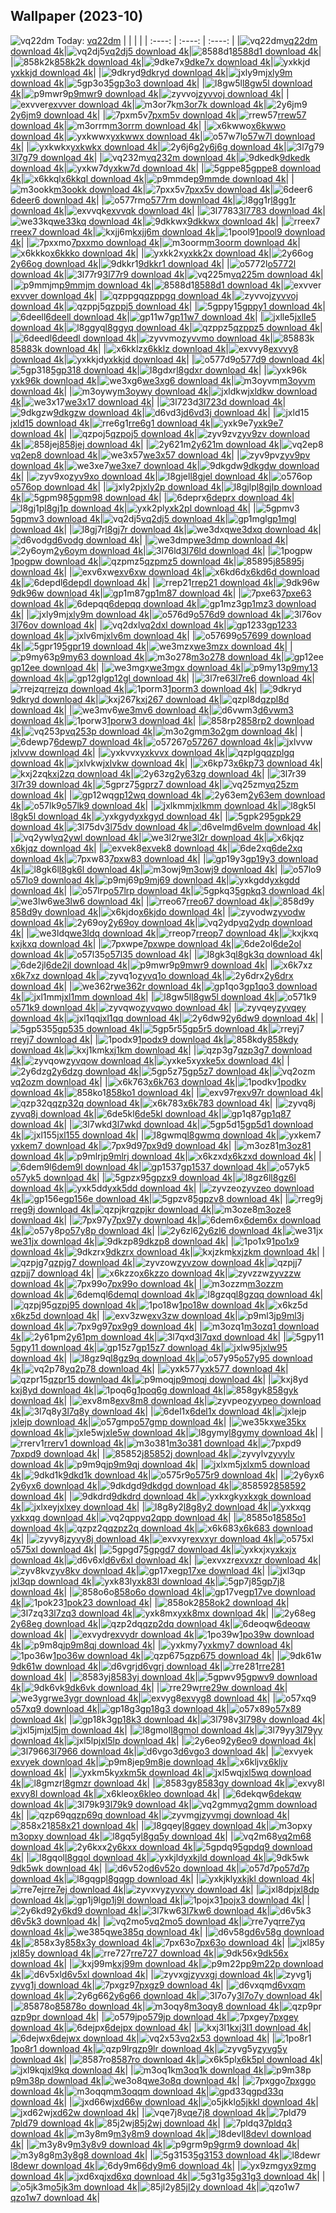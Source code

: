 ## Wallpaper (2023-10)
![vq22dm](https://w.wallhaven.cc/full/vq/wallhaven-vq22dm.png) Today: [vq22dm](https://th.wallhaven.cc/small/vq/vq22dm.jpg)
|      |      |      |
| :----: | :----: | :----: |
|![vq22dm](https://th.wallhaven.cc/small/vq/vq22dm.jpg)[vq22dm download 4k](https://wallhaven.cc/w/vq22dm)|![vq2dj5](https://th.wallhaven.cc/small/vq/vq2dj5.jpg)[vq2dj5 download 4k](https://wallhaven.cc/w/vq2dj5)|![8588d1](https://th.wallhaven.cc/small/85/8588d1.jpg)[8588d1 download 4k](https://wallhaven.cc/w/8588d1)|
|![858k2k](https://th.wallhaven.cc/small/85/858k2k.jpg)[858k2k download 4k](https://wallhaven.cc/w/858k2k)|![9dke7x](https://th.wallhaven.cc/small/9d/9dke7x.jpg)[9dke7x download 4k](https://wallhaven.cc/w/9dke7x)|![yxkkjd](https://th.wallhaven.cc/small/yx/yxkkjd.jpg)[yxkkjd download 4k](https://wallhaven.cc/w/yxkkjd)|
|![9dkryd](https://th.wallhaven.cc/small/9d/9dkryd.jpg)[9dkryd download 4k](https://wallhaven.cc/w/9dkryd)|![jxly9m](https://th.wallhaven.cc/small/jx/jxly9m.jpg)[jxly9m download 4k](https://wallhaven.cc/w/jxly9m)|![5gp3o3](https://th.wallhaven.cc/small/5g/5gp3o3.jpg)[5gp3o3 download 4k](https://wallhaven.cc/w/5gp3o3)|
|![l8gw5l](https://th.wallhaven.cc/small/l8/l8gw5l.jpg)[l8gw5l download 4k](https://wallhaven.cc/w/l8gw5l)|![p9mwr9](https://th.wallhaven.cc/small/p9/p9mwr9.jpg)[p9mwr9 download 4k](https://wallhaven.cc/w/p9mwr9)|![zyvvoj](https://th.wallhaven.cc/small/zy/zyvvoj.jpg)[zyvvoj download 4k](https://wallhaven.cc/w/zyvvoj)|
|![exvver](https://th.wallhaven.cc/small/ex/exvver.jpg)[exvver download 4k](https://wallhaven.cc/w/exvver)|![m3or7k](https://th.wallhaven.cc/small/m3/m3or7k.jpg)[m3or7k download 4k](https://wallhaven.cc/w/m3or7k)|![2y6jm9](https://th.wallhaven.cc/small/2y/2y6jm9.jpg)[2y6jm9 download 4k](https://wallhaven.cc/w/2y6jm9)|
|![7pxm5v](https://th.wallhaven.cc/small/7p/7pxm5v.jpg)[7pxm5v download 4k](https://wallhaven.cc/w/7pxm5v)|![rrew57](https://th.wallhaven.cc/small/rr/rrew57.jpg)[rrew57 download 4k](https://wallhaven.cc/w/rrew57)|![m3orrm](https://th.wallhaven.cc/small/m3/m3orrm.jpg)[m3orrm download 4k](https://wallhaven.cc/w/m3orrm)|
|![x6kwwo](https://th.wallhaven.cc/small/x6/x6kwwo.jpg)[x6kwwo download 4k](https://wallhaven.cc/w/x6kwwo)|![yxkwwx](https://th.wallhaven.cc/small/yx/yxkwwx.jpg)[yxkwwx download 4k](https://wallhaven.cc/w/yxkwwx)|![o57w7l](https://th.wallhaven.cc/small/o5/o57w7l.jpg)[o57w7l download 4k](https://wallhaven.cc/w/o57w7l)|
|![yxkwkx](https://th.wallhaven.cc/small/yx/yxkwkx.jpg)[yxkwkx download 4k](https://wallhaven.cc/w/yxkwkx)|![2y6j6g](https://th.wallhaven.cc/small/2y/2y6j6g.jpg)[2y6j6g download 4k](https://wallhaven.cc/w/2y6j6g)|![3l7g79](https://th.wallhaven.cc/small/3l/3l7g79.jpg)[3l7g79 download 4k](https://wallhaven.cc/w/3l7g79)|
|![vq232m](https://th.wallhaven.cc/small/vq/vq232m.jpg)[vq232m download 4k](https://wallhaven.cc/w/vq232m)|![9dkedk](https://th.wallhaven.cc/small/9d/9dkedk.jpg)[9dkedk download 4k](https://wallhaven.cc/w/9dkedk)|![yxkw7d](https://th.wallhaven.cc/small/yx/yxkw7d.jpg)[yxkw7d download 4k](https://wallhaven.cc/w/yxkw7d)|
|![5gppe8](https://th.wallhaven.cc/small/5g/5gppe8.jpg)[5gppe8 download 4k](https://wallhaven.cc/w/5gppe8)|![x6kkql](https://th.wallhaven.cc/small/x6/x6kkql.jpg)[x6kkql download 4k](https://wallhaven.cc/w/x6kkql)|![p9mmde](https://th.wallhaven.cc/small/p9/p9mmde.jpg)[p9mmde download 4k](https://wallhaven.cc/w/p9mmde)|
|![m3ookk](https://th.wallhaven.cc/small/m3/m3ookk.jpg)[m3ookk download 4k](https://wallhaven.cc/w/m3ookk)|![7pxx5v](https://th.wallhaven.cc/small/7p/7pxx5v.jpg)[7pxx5v download 4k](https://wallhaven.cc/w/7pxx5v)|![6deer6](https://th.wallhaven.cc/small/6d/6deer6.jpg)[6deer6 download 4k](https://wallhaven.cc/w/6deer6)|
|![o577rm](https://th.wallhaven.cc/small/o5/o577rm.jpg)[o577rm download 4k](https://wallhaven.cc/w/o577rm)|![l8gg1r](https://th.wallhaven.cc/small/l8/l8gg1r.jpg)[l8gg1r download 4k](https://wallhaven.cc/w/l8gg1r)|![exvvqk](https://th.wallhaven.cc/small/ex/exvvqk.jpg)[exvvqk download 4k](https://wallhaven.cc/w/exvvqk)|
|![3l7783](https://th.wallhaven.cc/small/3l/3l7783.jpg)[3l7783 download 4k](https://wallhaven.cc/w/3l7783)|![we33kq](https://th.wallhaven.cc/small/we/we33kq.jpg)[we33kq download 4k](https://wallhaven.cc/w/we33kq)|![9dkkwx](https://th.wallhaven.cc/small/9d/9dkkwx.jpg)[9dkkwx download 4k](https://wallhaven.cc/w/9dkkwx)|
|![rreex7](https://th.wallhaven.cc/small/rr/rreex7.jpg)[rreex7 download 4k](https://wallhaven.cc/w/rreex7)|![kxjj6m](https://th.wallhaven.cc/small/kx/kxjj6m.jpg)[kxjj6m download 4k](https://wallhaven.cc/w/kxjj6m)|![1pool9](https://th.wallhaven.cc/small/1p/1pool9.jpg)[1pool9 download 4k](https://wallhaven.cc/w/1pool9)|
|![7pxxmo](https://th.wallhaven.cc/small/7p/7pxxmo.jpg)[7pxxmo download 4k](https://wallhaven.cc/w/7pxxmo)|![m3oorm](https://th.wallhaven.cc/small/m3/m3oorm.jpg)[m3oorm download 4k](https://wallhaven.cc/w/m3oorm)|![x6kkko](https://th.wallhaven.cc/small/x6/x6kkko.jpg)[x6kkko download 4k](https://wallhaven.cc/w/x6kkko)|
|![yxkk2x](https://th.wallhaven.cc/small/yx/yxkk2x.jpg)[yxkk2x download 4k](https://wallhaven.cc/w/yxkk2x)|![2y66og](https://th.wallhaven.cc/small/2y/2y66og.jpg)[2y66og download 4k](https://wallhaven.cc/w/2y66og)|![9dkkr1](https://th.wallhaven.cc/small/9d/9dkkr1.jpg)[9dkkr1 download 4k](https://wallhaven.cc/w/9dkkr1)|
|![o5772l](https://th.wallhaven.cc/small/o5/o5772l.jpg)[o5772l download 4k](https://wallhaven.cc/w/o5772l)|![3l77r9](https://th.wallhaven.cc/small/3l/3l77r9.jpg)[3l77r9 download 4k](https://wallhaven.cc/w/3l77r9)|![vq225m](https://th.wallhaven.cc/small/vq/vq225m.jpg)[vq225m download 4k](https://wallhaven.cc/w/vq225m)|
|![p9mmjm](https://th.wallhaven.cc/small/p9/p9mmjm.jpg)[p9mmjm download 4k](https://wallhaven.cc/w/p9mmjm)|![8588d1](https://th.wallhaven.cc/small/85/8588d1.jpg)[8588d1 download 4k](https://wallhaven.cc/w/8588d1)|![exvver](https://th.wallhaven.cc/small/ex/exvver.jpg)[exvver download 4k](https://wallhaven.cc/w/exvver)|
|![qzppgq](https://th.wallhaven.cc/small/qz/qzppgq.jpg)[qzppgq download 4k](https://wallhaven.cc/w/qzppgq)|![zyvvoj](https://th.wallhaven.cc/small/zy/zyvvoj.jpg)[zyvvoj download 4k](https://wallhaven.cc/w/zyvvoj)|![qzppj5](https://th.wallhaven.cc/small/qz/qzppj5.jpg)[qzppj5 download 4k](https://wallhaven.cc/w/qzppj5)|
|![5gppy1](https://th.wallhaven.cc/small/5g/5gppy1.jpg)[5gppy1 download 4k](https://wallhaven.cc/w/5gppy1)|![6deell](https://th.wallhaven.cc/small/6d/6deell.jpg)[6deell download 4k](https://wallhaven.cc/w/6deell)|![gp11w7](https://th.wallhaven.cc/small/gp/gp11w7.jpg)[gp11w7 download 4k](https://wallhaven.cc/w/gp11w7)|
|![jxlle5](https://th.wallhaven.cc/small/jx/jxlle5.jpg)[jxlle5 download 4k](https://wallhaven.cc/w/jxlle5)|![l8ggyq](https://th.wallhaven.cc/small/l8/l8ggyq.jpg)[l8ggyq download 4k](https://wallhaven.cc/w/l8ggyq)|![qzppz5](https://th.wallhaven.cc/small/qz/qzppz5.jpg)[qzppz5 download 4k](https://wallhaven.cc/w/qzppz5)|
|![6deedl](https://th.wallhaven.cc/small/6d/6deedl.jpg)[6deedl download 4k](https://wallhaven.cc/w/6deedl)|![zyvvmo](https://th.wallhaven.cc/small/zy/zyvvmo.jpg)[zyvvmo download 4k](https://wallhaven.cc/w/zyvvmo)|![85883k](https://th.wallhaven.cc/small/85/85883k.jpg)[85883k download 4k](https://wallhaven.cc/w/85883k)|
|![x6kklz](https://th.wallhaven.cc/small/x6/x6kklz.jpg)[x6kklz download 4k](https://wallhaven.cc/w/x6kklz)|![exvvy8](https://th.wallhaven.cc/small/ex/exvvy8.jpg)[exvvy8 download 4k](https://wallhaven.cc/w/exvvy8)|![yxkkjd](https://th.wallhaven.cc/small/yx/yxkkjd.jpg)[yxkkjd download 4k](https://wallhaven.cc/w/yxkkjd)|
|![o577d9](https://th.wallhaven.cc/small/o5/o577d9.jpg)[o577d9 download 4k](https://wallhaven.cc/w/o577d9)|![5gp318](https://th.wallhaven.cc/small/5g/5gp318.jpg)[5gp318 download 4k](https://wallhaven.cc/w/5gp318)|![l8gdxr](https://th.wallhaven.cc/small/l8/l8gdxr.jpg)[l8gdxr download 4k](https://wallhaven.cc/w/l8gdxr)|
|![yxk96k](https://th.wallhaven.cc/small/yx/yxk96k.jpg)[yxk96k download 4k](https://wallhaven.cc/w/yxk96k)|![we3xg6](https://th.wallhaven.cc/small/we/we3xg6.jpg)[we3xg6 download 4k](https://wallhaven.cc/w/we3xg6)|![m3oyvm](https://th.wallhaven.cc/small/m3/m3oyvm.jpg)[m3oyvm download 4k](https://wallhaven.cc/w/m3oyvm)|
|![m3oywy](https://th.wallhaven.cc/small/m3/m3oywy.jpg)[m3oywy download 4k](https://wallhaven.cc/w/m3oywy)|![jxldkw](https://th.wallhaven.cc/small/jx/jxldkw.jpg)[jxldkw download 4k](https://wallhaven.cc/w/jxldkw)|![we3x17](https://th.wallhaven.cc/small/we/we3x17.jpg)[we3x17 download 4k](https://wallhaven.cc/w/we3x17)|
|![3l723d](https://th.wallhaven.cc/small/3l/3l723d.jpg)[3l723d download 4k](https://wallhaven.cc/w/3l723d)|![9dkgzw](https://th.wallhaven.cc/small/9d/9dkgzw.jpg)[9dkgzw download 4k](https://wallhaven.cc/w/9dkgzw)|![d6vd3j](https://th.wallhaven.cc/small/d6/d6vd3j.jpg)[d6vd3j download 4k](https://wallhaven.cc/w/d6vd3j)|
|![jxld15](https://th.wallhaven.cc/small/jx/jxld15.jpg)[jxld15 download 4k](https://wallhaven.cc/w/jxld15)|![rre6g1](https://th.wallhaven.cc/small/rr/rre6g1.jpg)[rre6g1 download 4k](https://wallhaven.cc/w/rre6g1)|![yxk9e7](https://th.wallhaven.cc/small/yx/yxk9e7.jpg)[yxk9e7 download 4k](https://wallhaven.cc/w/yxk9e7)|
|![qzpoj5](https://th.wallhaven.cc/small/qz/qzpoj5.jpg)[qzpoj5 download 4k](https://wallhaven.cc/w/qzpoj5)|![zyv9zv](https://th.wallhaven.cc/small/zy/zyv9zv.jpg)[zyv9zv download 4k](https://wallhaven.cc/w/zyv9zv)|![858jej](https://th.wallhaven.cc/small/85/858jej.jpg)[858jej download 4k](https://wallhaven.cc/w/858jej)|
|![2y621m](https://th.wallhaven.cc/small/2y/2y621m.jpg)[2y621m download 4k](https://wallhaven.cc/w/2y621m)|![vq2ep8](https://th.wallhaven.cc/small/vq/vq2ep8.jpg)[vq2ep8 download 4k](https://wallhaven.cc/w/vq2ep8)|![we3x57](https://th.wallhaven.cc/small/we/we3x57.jpg)[we3x57 download 4k](https://wallhaven.cc/w/we3x57)|
|![zyv9pv](https://th.wallhaven.cc/small/zy/zyv9pv.jpg)[zyv9pv download 4k](https://wallhaven.cc/w/zyv9pv)|![we3xe7](https://th.wallhaven.cc/small/we/we3xe7.jpg)[we3xe7 download 4k](https://wallhaven.cc/w/we3xe7)|![9dkgdw](https://th.wallhaven.cc/small/9d/9dkgdw.jpg)[9dkgdw download 4k](https://wallhaven.cc/w/9dkgdw)|
|![zyv9xo](https://th.wallhaven.cc/small/zy/zyv9xo.jpg)[zyv9xo download 4k](https://wallhaven.cc/w/zyv9xo)|![l8gjel](https://th.wallhaven.cc/small/l8/l8gjel.jpg)[l8gjel download 4k](https://wallhaven.cc/w/l8gjel)|![o576op](https://th.wallhaven.cc/small/o5/o576op.jpg)[o576op download 4k](https://wallhaven.cc/w/o576op)|
|![jxly2p](https://th.wallhaven.cc/small/jx/jxly2p.jpg)[jxly2p download 4k](https://wallhaven.cc/w/jxly2p)|![l8gjlp](https://th.wallhaven.cc/small/l8/l8gjlp.jpg)[l8gjlp download 4k](https://wallhaven.cc/w/l8gjlp)|![5gpm98](https://th.wallhaven.cc/small/5g/5gpm98.jpg)[5gpm98 download 4k](https://wallhaven.cc/w/5gpm98)|
|![6deprx](https://th.wallhaven.cc/small/6d/6deprx.jpg)[6deprx download 4k](https://wallhaven.cc/w/6deprx)|![l8gj1p](https://th.wallhaven.cc/small/l8/l8gj1p.jpg)[l8gj1p download 4k](https://wallhaven.cc/w/l8gj1p)|![yxk2pl](https://th.wallhaven.cc/small/yx/yxk2pl.jpg)[yxk2pl download 4k](https://wallhaven.cc/w/yxk2pl)|
|![5gpmv3](https://th.wallhaven.cc/small/5g/5gpmv3.jpg)[5gpmv3 download 4k](https://wallhaven.cc/w/5gpmv3)|![vq2dj5](https://th.wallhaven.cc/small/vq/vq2dj5.jpg)[vq2dj5 download 4k](https://wallhaven.cc/w/vq2dj5)|![gp1mgl](https://th.wallhaven.cc/small/gp/gp1mgl.jpg)[gp1mgl download 4k](https://wallhaven.cc/w/gp1mgl)|
|![l8gj7r](https://th.wallhaven.cc/small/l8/l8gj7r.jpg)[l8gj7r download 4k](https://wallhaven.cc/w/l8gj7r)|![we3dxq](https://th.wallhaven.cc/small/we/we3dxq.jpg)[we3dxq download 4k](https://wallhaven.cc/w/we3dxq)|![d6vodg](https://th.wallhaven.cc/small/d6/d6vodg.jpg)[d6vodg download 4k](https://wallhaven.cc/w/d6vodg)|
|![we3dmp](https://th.wallhaven.cc/small/we/we3dmp.jpg)[we3dmp download 4k](https://wallhaven.cc/w/we3dmp)|![2y6oym](https://th.wallhaven.cc/small/2y/2y6oym.jpg)[2y6oym download 4k](https://wallhaven.cc/w/2y6oym)|![3l76ld](https://th.wallhaven.cc/small/3l/3l76ld.jpg)[3l76ld download 4k](https://wallhaven.cc/w/3l76ld)|
|![1pogpw](https://th.wallhaven.cc/small/1p/1pogpw.jpg)[1pogpw download 4k](https://wallhaven.cc/w/1pogpw)|![qzpmz5](https://th.wallhaven.cc/small/qz/qzpmz5.jpg)[qzpmz5 download 4k](https://wallhaven.cc/w/qzpmz5)|![85895j](https://th.wallhaven.cc/small/85/85895j.jpg)[85895j download 4k](https://wallhaven.cc/w/85895j)|
|![exv6xw](https://th.wallhaven.cc/small/ex/exv6xw.jpg)[exv6xw download 4k](https://wallhaven.cc/w/exv6xw)|![x6kd6d](https://th.wallhaven.cc/small/x6/x6kd6d.jpg)[x6kd6d download 4k](https://wallhaven.cc/w/x6kd6d)|![6depdl](https://th.wallhaven.cc/small/6d/6depdl.jpg)[6depdl download 4k](https://wallhaven.cc/w/6depdl)|
|![rrep21](https://th.wallhaven.cc/small/rr/rrep21.jpg)[rrep21 download 4k](https://wallhaven.cc/w/rrep21)|![9dk96w](https://th.wallhaven.cc/small/9d/9dk96w.jpg)[9dk96w download 4k](https://wallhaven.cc/w/9dk96w)|![gp1m87](https://th.wallhaven.cc/small/gp/gp1m87.jpg)[gp1m87 download 4k](https://wallhaven.cc/w/gp1m87)|
|![7pxe63](https://th.wallhaven.cc/small/7p/7pxe63.jpg)[7pxe63 download 4k](https://wallhaven.cc/w/7pxe63)|![6depqq](https://th.wallhaven.cc/small/6d/6depqq.jpg)[6depqq download 4k](https://wallhaven.cc/w/6depqq)|![gp1mz3](https://th.wallhaven.cc/small/gp/gp1mz3.jpg)[gp1mz3 download 4k](https://wallhaven.cc/w/gp1mz3)|
|![jxly9m](https://th.wallhaven.cc/small/jx/jxly9m.jpg)[jxly9m download 4k](https://wallhaven.cc/w/jxly9m)|![o576d9](https://th.wallhaven.cc/small/o5/o576d9.jpg)[o576d9 download 4k](https://wallhaven.cc/w/o576d9)|![3l76ov](https://th.wallhaven.cc/small/3l/3l76ov.jpg)[3l76ov download 4k](https://wallhaven.cc/w/3l76ov)|
|![vq2dxl](https://th.wallhaven.cc/small/vq/vq2dxl.jpg)[vq2dxl download 4k](https://wallhaven.cc/w/vq2dxl)|![gp1233](https://th.wallhaven.cc/small/gp/gp1233.jpg)[gp1233 download 4k](https://wallhaven.cc/w/gp1233)|![jxlv6m](https://th.wallhaven.cc/small/jx/jxlv6m.jpg)[jxlv6m download 4k](https://wallhaven.cc/w/jxlv6m)|
|![o57699](https://th.wallhaven.cc/small/o5/o57699.jpg)[o57699 download 4k](https://wallhaven.cc/w/o57699)|![5gpr19](https://th.wallhaven.cc/small/5g/5gpr19.jpg)[5gpr19 download 4k](https://wallhaven.cc/w/5gpr19)|![we3mzx](https://th.wallhaven.cc/small/we/we3mzx.jpg)[we3mzx download 4k](https://wallhaven.cc/w/we3mzx)|
|![p9my63](https://th.wallhaven.cc/small/p9/p9my63.jpg)[p9my63 download 4k](https://wallhaven.cc/w/p9my63)|![m3o278](https://th.wallhaven.cc/small/m3/m3o278.jpg)[m3o278 download 4k](https://wallhaven.cc/w/m3o278)|![gp12ee](https://th.wallhaven.cc/small/gp/gp12ee.jpg)[gp12ee download 4k](https://wallhaven.cc/w/gp12ee)|
|![we3mgx](https://th.wallhaven.cc/small/we/we3mgx.jpg)[we3mgx download 4k](https://wallhaven.cc/w/we3mgx)|![p9my13](https://th.wallhaven.cc/small/p9/p9my13.jpg)[p9my13 download 4k](https://wallhaven.cc/w/p9my13)|![gp12gl](https://th.wallhaven.cc/small/gp/gp12gl.jpg)[gp12gl download 4k](https://wallhaven.cc/w/gp12gl)|
|![3l7re6](https://th.wallhaven.cc/small/3l/3l7re6.jpg)[3l7re6 download 4k](https://wallhaven.cc/w/3l7re6)|![rrejzq](https://th.wallhaven.cc/small/rr/rrejzq.jpg)[rrejzq download 4k](https://wallhaven.cc/w/rrejzq)|![1porm3](https://th.wallhaven.cc/small/1p/1porm3.jpg)[1porm3 download 4k](https://wallhaven.cc/w/1porm3)|
|![9dkryd](https://th.wallhaven.cc/small/9d/9dkryd.jpg)[9dkryd download 4k](https://wallhaven.cc/w/9dkryd)|![kxj267](https://th.wallhaven.cc/small/kx/kxj267.jpg)[kxj267 download 4k](https://wallhaven.cc/w/kxj267)|![qzpl8d](https://th.wallhaven.cc/small/qz/qzpl8d.jpg)[qzpl8d download 4k](https://wallhaven.cc/w/qzpl8d)|
|![we3mv6](https://th.wallhaven.cc/small/we/we3mv6.jpg)[we3mv6 download 4k](https://wallhaven.cc/w/we3mv6)|![d6vwm3](https://th.wallhaven.cc/small/d6/d6vwm3.jpg)[d6vwm3 download 4k](https://wallhaven.cc/w/d6vwm3)|![1porw3](https://th.wallhaven.cc/small/1p/1porw3.jpg)[1porw3 download 4k](https://wallhaven.cc/w/1porw3)|
|![858rp2](https://th.wallhaven.cc/small/85/858rp2.jpg)[858rp2 download 4k](https://wallhaven.cc/w/858rp2)|![vq253p](https://th.wallhaven.cc/small/vq/vq253p.jpg)[vq253p download 4k](https://wallhaven.cc/w/vq253p)|![m3o2gm](https://th.wallhaven.cc/small/m3/m3o2gm.jpg)[m3o2gm download 4k](https://wallhaven.cc/w/m3o2gm)|
|![6dewp7](https://th.wallhaven.cc/small/6d/6dewp7.jpg)[6dewp7 download 4k](https://wallhaven.cc/w/6dewp7)|![o57267](https://th.wallhaven.cc/small/o5/o57267.jpg)[o57267 download 4k](https://wallhaven.cc/w/o57267)|![jxlvvw](https://th.wallhaven.cc/small/jx/jxlvvw.jpg)[jxlvvw download 4k](https://wallhaven.cc/w/jxlvvw)|
|![yxkvvx](https://th.wallhaven.cc/small/yx/yxkvvx.jpg)[yxkvvx download 4k](https://wallhaven.cc/w/yxkvvx)|![qzplgq](https://th.wallhaven.cc/small/qz/qzplgq.jpg)[qzplgq download 4k](https://wallhaven.cc/w/qzplgq)|![jxlvkw](https://th.wallhaven.cc/small/jx/jxlvkw.jpg)[jxlvkw download 4k](https://wallhaven.cc/w/jxlvkw)|
|![x6kp73](https://th.wallhaven.cc/small/x6/x6kp73.jpg)[x6kp73 download 4k](https://wallhaven.cc/w/x6kp73)|![kxj2zq](https://th.wallhaven.cc/small/kx/kxj2zq.jpg)[kxj2zq download 4k](https://wallhaven.cc/w/kxj2zq)|![2y63zg](https://th.wallhaven.cc/small/2y/2y63zg.jpg)[2y63zg download 4k](https://wallhaven.cc/w/2y63zg)|
|![3l7r39](https://th.wallhaven.cc/small/3l/3l7r39.jpg)[3l7r39 download 4k](https://wallhaven.cc/w/3l7r39)|![5gprz7](https://th.wallhaven.cc/small/5g/5gprz7.jpg)[5gprz7 download 4k](https://wallhaven.cc/w/5gprz7)|![vq25zm](https://th.wallhaven.cc/small/vq/vq25zm.jpg)[vq25zm download 4k](https://wallhaven.cc/w/vq25zm)|
|![gp12wq](https://th.wallhaven.cc/small/gp/gp12wq.jpg)[gp12wq download 4k](https://wallhaven.cc/w/gp12wq)|![2y63em](https://th.wallhaven.cc/small/2y/2y63em.jpg)[2y63em download 4k](https://wallhaven.cc/w/2y63em)|![o57lk9](https://th.wallhaven.cc/small/o5/o57lk9.jpg)[o57lk9 download 4k](https://wallhaven.cc/w/o57lk9)|
|![jxlkmm](https://th.wallhaven.cc/small/jx/jxlkmm.jpg)[jxlkmm download 4k](https://wallhaven.cc/w/jxlkmm)|![l8gk5l](https://th.wallhaven.cc/small/l8/l8gk5l.jpg)[l8gk5l download 4k](https://wallhaven.cc/w/l8gk5l)|![yxkgyd](https://th.wallhaven.cc/small/yx/yxkgyd.jpg)[yxkgyd download 4k](https://wallhaven.cc/w/yxkgyd)|
|![5gpk29](https://th.wallhaven.cc/small/5g/5gpk29.jpg)[5gpk29 download 4k](https://wallhaven.cc/w/5gpk29)|![3l75dv](https://th.wallhaven.cc/small/3l/3l75dv.jpg)[3l75dv download 4k](https://wallhaven.cc/w/3l75dv)|![d6velm](https://th.wallhaven.cc/small/d6/d6velm.jpg)[d6velm download 4k](https://wallhaven.cc/w/d6velm)|
|![vq2ywl](https://th.wallhaven.cc/small/vq/vq2ywl.jpg)[vq2ywl download 4k](https://wallhaven.cc/w/vq2ywl)|![we3l2r](https://th.wallhaven.cc/small/we/we3l2r.jpg)[we3l2r download 4k](https://wallhaven.cc/w/we3l2r)|![x6kjqz](https://th.wallhaven.cc/small/x6/x6kjqz.jpg)[x6kjqz download 4k](https://wallhaven.cc/w/x6kjqz)|
|![exvek8](https://th.wallhaven.cc/small/ex/exvek8.jpg)[exvek8 download 4k](https://wallhaven.cc/w/exvek8)|![6de2xq](https://th.wallhaven.cc/small/6d/6de2xq.jpg)[6de2xq download 4k](https://wallhaven.cc/w/6de2xq)|![7pxw83](https://th.wallhaven.cc/small/7p/7pxw83.jpg)[7pxw83 download 4k](https://wallhaven.cc/w/7pxw83)|
|![gp19y3](https://th.wallhaven.cc/small/gp/gp19y3.jpg)[gp19y3 download 4k](https://wallhaven.cc/w/gp19y3)|![l8gk6l](https://th.wallhaven.cc/small/l8/l8gk6l.jpg)[l8gk6l download 4k](https://wallhaven.cc/w/l8gk6l)|![m3owj9](https://th.wallhaven.cc/small/m3/m3owj9.jpg)[m3owj9 download 4k](https://wallhaven.cc/w/m3owj9)|
|![o57lo9](https://th.wallhaven.cc/small/o5/o57lo9.jpg)[o57lo9 download 4k](https://wallhaven.cc/w/o57lo9)|![p9mj69](https://th.wallhaven.cc/small/p9/p9mj69.jpg)[p9mj69 download 4k](https://wallhaven.cc/w/p9mj69)|![yxkgdd](https://th.wallhaven.cc/small/yx/yxkgdd.jpg)[yxkgdd download 4k](https://wallhaven.cc/w/yxkgdd)|
|![o57lrp](https://th.wallhaven.cc/small/o5/o57lrp.jpg)[o57lrp download 4k](https://wallhaven.cc/w/o57lrp)|![5gpkq3](https://th.wallhaven.cc/small/5g/5gpkq3.jpg)[5gpkq3 download 4k](https://wallhaven.cc/w/5gpkq3)|![we3lw6](https://th.wallhaven.cc/small/we/we3lw6.jpg)[we3lw6 download 4k](https://wallhaven.cc/w/we3lw6)|
|![rreo67](https://th.wallhaven.cc/small/rr/rreo67.jpg)[rreo67 download 4k](https://wallhaven.cc/w/rreo67)|![858d9y](https://th.wallhaven.cc/small/85/858d9y.jpg)[858d9y download 4k](https://wallhaven.cc/w/858d9y)|![x6kjdo](https://th.wallhaven.cc/small/x6/x6kjdo.jpg)[x6kjdo download 4k](https://wallhaven.cc/w/x6kjdo)|
|![zyvodw](https://th.wallhaven.cc/small/zy/zyvodw.jpg)[zyvodw download 4k](https://wallhaven.cc/w/zyvodw)|![2y69oy](https://th.wallhaven.cc/small/2y/2y69oy.jpg)[2y69oy download 4k](https://wallhaven.cc/w/2y69oy)|![vq2ydp](https://th.wallhaven.cc/small/vq/vq2ydp.jpg)[vq2ydp download 4k](https://wallhaven.cc/w/vq2ydp)|
|![we3ldq](https://th.wallhaven.cc/small/we/we3ldq.jpg)[we3ldq download 4k](https://wallhaven.cc/w/we3ldq)|![rreop7](https://th.wallhaven.cc/small/rr/rreop7.jpg)[rreop7 download 4k](https://wallhaven.cc/w/rreop7)|![kxjkxq](https://th.wallhaven.cc/small/kx/kxjkxq.jpg)[kxjkxq download 4k](https://wallhaven.cc/w/kxjkxq)|
|![7pxwpe](https://th.wallhaven.cc/small/7p/7pxwpe.jpg)[7pxwpe download 4k](https://wallhaven.cc/w/7pxwpe)|![6de2ol](https://th.wallhaven.cc/small/6d/6de2ol.jpg)[6de2ol download 4k](https://wallhaven.cc/w/6de2ol)|![o57l35](https://th.wallhaven.cc/small/o5/o57l35.jpg)[o57l35 download 4k](https://wallhaven.cc/w/o57l35)|
|![l8gk3q](https://th.wallhaven.cc/small/l8/l8gk3q.jpg)[l8gk3q download 4k](https://wallhaven.cc/w/l8gk3q)|![6de2jl](https://th.wallhaven.cc/small/6d/6de2jl.jpg)[6de2jl download 4k](https://wallhaven.cc/w/6de2jl)|![p9mwr9](https://th.wallhaven.cc/small/p9/p9mwr9.jpg)[p9mwr9 download 4k](https://wallhaven.cc/w/p9mwr9)|
|![x6k7xz](https://th.wallhaven.cc/small/x6/x6k7xz.jpg)[x6k7xz download 4k](https://wallhaven.cc/w/x6k7xz)|![zyvq1o](https://th.wallhaven.cc/small/zy/zyvq1o.jpg)[zyvq1o download 4k](https://wallhaven.cc/w/zyvq1o)|![2y6drx](https://th.wallhaven.cc/small/2y/2y6drx.jpg)[2y6drx download 4k](https://wallhaven.cc/w/2y6drx)|
|![we362r](https://th.wallhaven.cc/small/we/we362r.jpg)[we362r download 4k](https://wallhaven.cc/w/we362r)|![gp1qo3](https://th.wallhaven.cc/small/gp/gp1qo3.jpg)[gp1qo3 download 4k](https://wallhaven.cc/w/gp1qo3)|![jxl1mm](https://th.wallhaven.cc/small/jx/jxl1mm.jpg)[jxl1mm download 4k](https://wallhaven.cc/w/jxl1mm)|
|![l8gw5l](https://th.wallhaven.cc/small/l8/l8gw5l.jpg)[l8gw5l download 4k](https://wallhaven.cc/w/l8gw5l)|![o571k9](https://th.wallhaven.cc/small/o5/o571k9.jpg)[o571k9 download 4k](https://wallhaven.cc/w/o571k9)|![zyvqwo](https://th.wallhaven.cc/small/zy/zyvqwo.jpg)[zyvqwo download 4k](https://wallhaven.cc/w/zyvqwo)|
|![zyvqey](https://th.wallhaven.cc/small/zy/zyvqey.jpg)[zyvqey download 4k](https://wallhaven.cc/w/zyvqey)|![jxl1qq](https://th.wallhaven.cc/small/jx/jxl1qq.jpg)[jxl1qq download 4k](https://wallhaven.cc/w/jxl1qq)|![2y6dw9](https://th.wallhaven.cc/small/2y/2y6dw9.jpg)[2y6dw9 download 4k](https://wallhaven.cc/w/2y6dw9)|
|![5gp535](https://th.wallhaven.cc/small/5g/5gp535.jpg)[5gp535 download 4k](https://wallhaven.cc/w/5gp535)|![5gp5r5](https://th.wallhaven.cc/small/5g/5gp5r5.jpg)[5gp5r5 download 4k](https://wallhaven.cc/w/5gp5r5)|![rreyj7](https://th.wallhaven.cc/small/rr/rreyj7.jpg)[rreyj7 download 4k](https://wallhaven.cc/w/rreyj7)|
|![1podx9](https://th.wallhaven.cc/small/1p/1podx9.jpg)[1podx9 download 4k](https://wallhaven.cc/w/1podx9)|![858kdy](https://th.wallhaven.cc/small/85/858kdy.jpg)[858kdy download 4k](https://wallhaven.cc/w/858kdy)|![kxj1km](https://th.wallhaven.cc/small/kx/kxj1km.jpg)[kxj1km download 4k](https://wallhaven.cc/w/kxj1km)|
|![qzp3g7](https://th.wallhaven.cc/small/qz/qzp3g7.jpg)[qzp3g7 download 4k](https://wallhaven.cc/w/qzp3g7)|![zyvqow](https://th.wallhaven.cc/small/zy/zyvqow.jpg)[zyvqow download 4k](https://wallhaven.cc/w/zyvqow)|![yxke5x](https://th.wallhaven.cc/small/yx/yxke5x.jpg)[yxke5x download 4k](https://wallhaven.cc/w/yxke5x)|
|![2y6dzg](https://th.wallhaven.cc/small/2y/2y6dzg.jpg)[2y6dzg download 4k](https://wallhaven.cc/w/2y6dzg)|![5gp5z7](https://th.wallhaven.cc/small/5g/5gp5z7.jpg)[5gp5z7 download 4k](https://wallhaven.cc/w/5gp5z7)|![vq2ozm](https://th.wallhaven.cc/small/vq/vq2ozm.jpg)[vq2ozm download 4k](https://wallhaven.cc/w/vq2ozm)|
|![x6k763](https://th.wallhaven.cc/small/x6/x6k763.jpg)[x6k763 download 4k](https://wallhaven.cc/w/x6k763)|![1podkv](https://th.wallhaven.cc/small/1p/1podkv.jpg)[1podkv download 4k](https://wallhaven.cc/w/1podkv)|![858ko1](https://th.wallhaven.cc/small/85/858ko1.jpg)[858ko1 download 4k](https://wallhaven.cc/w/858ko1)|
|![exv97r](https://th.wallhaven.cc/small/ex/exv97r.jpg)[exv97r download 4k](https://wallhaven.cc/w/exv97r)|![qzp32q](https://th.wallhaven.cc/small/qz/qzp32q.jpg)[qzp32q download 4k](https://wallhaven.cc/w/qzp32q)|![x6k783](https://th.wallhaven.cc/small/x6/x6k783.jpg)[x6k783 download 4k](https://wallhaven.cc/w/x6k783)|
|![zyvq8j](https://th.wallhaven.cc/small/zy/zyvq8j.jpg)[zyvq8j download 4k](https://wallhaven.cc/w/zyvq8j)|![6de5kl](https://th.wallhaven.cc/small/6d/6de5kl.jpg)[6de5kl download 4k](https://wallhaven.cc/w/6de5kl)|![gp1q87](https://th.wallhaven.cc/small/gp/gp1q87.jpg)[gp1q87 download 4k](https://wallhaven.cc/w/gp1q87)|
|![3l7wkd](https://th.wallhaven.cc/small/3l/3l7wkd.jpg)[3l7wkd download 4k](https://wallhaven.cc/w/3l7wkd)|![5gp5d1](https://th.wallhaven.cc/small/5g/5gp5d1.jpg)[5gp5d1 download 4k](https://wallhaven.cc/w/5gp5d1)|![jxl155](https://th.wallhaven.cc/small/jx/jxl155.jpg)[jxl155 download 4k](https://wallhaven.cc/w/jxl155)|
|![l8gwmq](https://th.wallhaven.cc/small/l8/l8gwmq.jpg)[l8gwmq download 4k](https://wallhaven.cc/w/l8gwmq)|![yxkem7](https://th.wallhaven.cc/small/yx/yxkem7.jpg)[yxkem7 download 4k](https://wallhaven.cc/w/yxkem7)|![7px9d9](https://th.wallhaven.cc/small/7p/7px9d9.jpg)[7px9d9 download 4k](https://wallhaven.cc/w/7px9d9)|
|![m3oz81](https://th.wallhaven.cc/small/m3/m3oz81.jpg)[m3oz81 download 4k](https://wallhaven.cc/w/m3oz81)|![p9mlrj](https://th.wallhaven.cc/small/p9/p9mlrj.jpg)[p9mlrj download 4k](https://wallhaven.cc/w/p9mlrj)|![x6kzxd](https://th.wallhaven.cc/small/x6/x6kzxd.jpg)[x6kzxd download 4k](https://wallhaven.cc/w/x6kzxd)|
|![6dem9l](https://th.wallhaven.cc/small/6d/6dem9l.jpg)[6dem9l download 4k](https://wallhaven.cc/w/6dem9l)|![gp1537](https://th.wallhaven.cc/small/gp/gp1537.jpg)[gp1537 download 4k](https://wallhaven.cc/w/gp1537)|![o57yk5](https://th.wallhaven.cc/small/o5/o57yk5.jpg)[o57yk5 download 4k](https://wallhaven.cc/w/o57yk5)|
|![5gpzx9](https://th.wallhaven.cc/small/5g/5gpzx9.jpg)[5gpzx9 download 4k](https://wallhaven.cc/w/5gpzx9)|![l8gz6l](https://th.wallhaven.cc/small/l8/l8gz6l.jpg)[l8gz6l download 4k](https://wallhaven.cc/w/l8gz6l)|![yxk5dd](https://th.wallhaven.cc/small/yx/yxk5dd.jpg)[yxk5dd download 4k](https://wallhaven.cc/w/yxk5dd)|
|![zyvzeo](https://th.wallhaven.cc/small/zy/zyvzeo.jpg)[zyvzeo download 4k](https://wallhaven.cc/w/zyvzeo)|![gp156e](https://th.wallhaven.cc/small/gp/gp156e.jpg)[gp156e download 4k](https://wallhaven.cc/w/gp156e)|![5gpzv8](https://th.wallhaven.cc/small/5g/5gpzv8.jpg)[5gpzv8 download 4k](https://wallhaven.cc/w/5gpzv8)|
|![rreg9j](https://th.wallhaven.cc/small/rr/rreg9j.jpg)[rreg9j download 4k](https://wallhaven.cc/w/rreg9j)|![qzpjkr](https://th.wallhaven.cc/small/qz/qzpjkr.jpg)[qzpjkr download 4k](https://wallhaven.cc/w/qzpjkr)|![m3oze8](https://th.wallhaven.cc/small/m3/m3oze8.jpg)[m3oze8 download 4k](https://wallhaven.cc/w/m3oze8)|
|![7px97y](https://th.wallhaven.cc/small/7p/7px97y.jpg)[7px97y download 4k](https://wallhaven.cc/w/7px97y)|![6dem6x](https://th.wallhaven.cc/small/6d/6dem6x.jpg)[6dem6x download 4k](https://wallhaven.cc/w/6dem6x)|![o57y8p](https://th.wallhaven.cc/small/o5/o57y8p.jpg)[o57y8p download 4k](https://wallhaven.cc/w/o57y8p)|
|![2y6zl6](https://th.wallhaven.cc/small/2y/2y6zl6.jpg)[2y6zl6 download 4k](https://wallhaven.cc/w/2y6zl6)|![we31jx](https://th.wallhaven.cc/small/we/we31jx.jpg)[we31jx download 4k](https://wallhaven.cc/w/we31jx)|![9dkzp8](https://th.wallhaven.cc/small/9d/9dkzp8.jpg)[9dkzp8 download 4k](https://wallhaven.cc/w/9dkzp8)|
|![1po1x9](https://th.wallhaven.cc/small/1p/1po1x9.jpg)[1po1x9 download 4k](https://wallhaven.cc/w/1po1x9)|![9dkzrx](https://th.wallhaven.cc/small/9d/9dkzrx.jpg)[9dkzrx download 4k](https://wallhaven.cc/w/9dkzrx)|![kxjzkm](https://th.wallhaven.cc/small/kx/kxjzkm.jpg)[kxjzkm download 4k](https://wallhaven.cc/w/kxjzkm)|
|![qzpjg7](https://th.wallhaven.cc/small/qz/qzpjg7.jpg)[qzpjg7 download 4k](https://wallhaven.cc/w/qzpjg7)|![zyvzow](https://th.wallhaven.cc/small/zy/zyvzow.jpg)[zyvzow download 4k](https://wallhaven.cc/w/zyvzow)|![qzpjj7](https://th.wallhaven.cc/small/qz/qzpjj7.jpg)[qzpjj7 download 4k](https://wallhaven.cc/w/qzpjj7)|
|![x6kzzo](https://th.wallhaven.cc/small/x6/x6kzzo.jpg)[x6kzzo download 4k](https://wallhaven.cc/w/x6kzzo)|![zyvzzw](https://th.wallhaven.cc/small/zy/zyvzzw.jpg)[zyvzzw download 4k](https://wallhaven.cc/w/zyvzzw)|![7px99o](https://th.wallhaven.cc/small/7p/7px99o.jpg)[7px99o download 4k](https://wallhaven.cc/w/7px99o)|
|![m3ozzm](https://th.wallhaven.cc/small/m3/m3ozzm.jpg)[m3ozzm download 4k](https://wallhaven.cc/w/m3ozzm)|![6demql](https://th.wallhaven.cc/small/6d/6demql.jpg)[6demql download 4k](https://wallhaven.cc/w/6demql)|![l8gzqq](https://th.wallhaven.cc/small/l8/l8gzqq.jpg)[l8gzqq download 4k](https://wallhaven.cc/w/l8gzqq)|
|![qzpj95](https://th.wallhaven.cc/small/qz/qzpj95.jpg)[qzpj95 download 4k](https://wallhaven.cc/w/qzpj95)|![1po18w](https://th.wallhaven.cc/small/1p/1po18w.jpg)[1po18w download 4k](https://wallhaven.cc/w/1po18w)|![x6kz5d](https://th.wallhaven.cc/small/x6/x6kz5d.jpg)[x6kz5d download 4k](https://wallhaven.cc/w/x6kz5d)|
|![exv3zw](https://th.wallhaven.cc/small/ex/exv3zw.jpg)[exv3zw download 4k](https://wallhaven.cc/w/exv3zw)|![p9ml3j](https://th.wallhaven.cc/small/p9/p9ml3j.jpg)[p9ml3j download 4k](https://wallhaven.cc/w/p9ml3j)|![7px9g9](https://th.wallhaven.cc/small/7p/7px9g9.jpg)[7px9g9 download 4k](https://wallhaven.cc/w/7px9g9)|
|![m3ozq1](https://th.wallhaven.cc/small/m3/m3ozq1.jpg)[m3ozq1 download 4k](https://wallhaven.cc/w/m3ozq1)|![2y61pm](https://th.wallhaven.cc/small/2y/2y61pm.jpg)[2y61pm download 4k](https://wallhaven.cc/w/2y61pm)|![3l7qxd](https://th.wallhaven.cc/small/3l/3l7qxd.jpg)[3l7qxd download 4k](https://wallhaven.cc/w/3l7qxd)|
|![5gpy11](https://th.wallhaven.cc/small/5g/5gpy11.jpg)[5gpy11 download 4k](https://wallhaven.cc/w/5gpy11)|![gp15z7](https://th.wallhaven.cc/small/gp/gp15z7.jpg)[gp15z7 download 4k](https://wallhaven.cc/w/gp15z7)|![jxlw95](https://th.wallhaven.cc/small/jx/jxlw95.jpg)[jxlw95 download 4k](https://wallhaven.cc/w/jxlw95)|
|![l8gz9q](https://th.wallhaven.cc/small/l8/l8gz9q.jpg)[l8gz9q download 4k](https://wallhaven.cc/w/l8gz9q)|![o57y95](https://th.wallhaven.cc/small/o5/o57y95.jpg)[o57y95 download 4k](https://wallhaven.cc/w/o57y95)|![vq2p78](https://th.wallhaven.cc/small/vq/vq2p78.jpg)[vq2p78 download 4k](https://wallhaven.cc/w/vq2p78)|
|![yxk577](https://th.wallhaven.cc/small/yx/yxk577.jpg)[yxk577 download 4k](https://wallhaven.cc/w/yxk577)|![qzpr15](https://th.wallhaven.cc/small/qz/qzpr15.jpg)[qzpr15 download 4k](https://wallhaven.cc/w/qzpr15)|![p9moqj](https://th.wallhaven.cc/small/p9/p9moqj.jpg)[p9moqj download 4k](https://wallhaven.cc/w/p9moqj)|
|![kxj8yd](https://th.wallhaven.cc/small/kx/kxj8yd.jpg)[kxj8yd download 4k](https://wallhaven.cc/w/kxj8yd)|![1poq6g](https://th.wallhaven.cc/small/1p/1poq6g.jpg)[1poq6g download 4k](https://wallhaven.cc/w/1poq6g)|![858gyk](https://th.wallhaven.cc/small/85/858gyk.jpg)[858gyk download 4k](https://wallhaven.cc/w/858gyk)|
|![exv8m8](https://th.wallhaven.cc/small/ex/exv8m8.jpg)[exv8m8 download 4k](https://wallhaven.cc/w/exv8m8)|![zyvpeo](https://th.wallhaven.cc/small/zy/zyvpeo.jpg)[zyvpeo download 4k](https://wallhaven.cc/w/zyvpeo)|![3l7q8y](https://th.wallhaven.cc/small/3l/3l7q8y.jpg)[3l7q8y download 4k](https://wallhaven.cc/w/3l7q8y)|
|![6del1x](https://th.wallhaven.cc/small/6d/6del1x.jpg)[6del1x download 4k](https://wallhaven.cc/w/6del1x)|![jxlejp](https://th.wallhaven.cc/small/jx/jxlejp.jpg)[jxlejp download 4k](https://wallhaven.cc/w/jxlejp)|![o57gmp](https://th.wallhaven.cc/small/o5/o57gmp.jpg)[o57gmp download 4k](https://wallhaven.cc/w/o57gmp)|
|![we35kx](https://th.wallhaven.cc/small/we/we35kx.jpg)[we35kx download 4k](https://wallhaven.cc/w/we35kx)|![jxle5w](https://th.wallhaven.cc/small/jx/jxle5w.jpg)[jxle5w download 4k](https://wallhaven.cc/w/jxle5w)|![l8gymy](https://th.wallhaven.cc/small/l8/l8gymy.jpg)[l8gymy download 4k](https://wallhaven.cc/w/l8gymy)|
|![rrerv1](https://th.wallhaven.cc/small/rr/rrerv1.jpg)[rrerv1 download 4k](https://wallhaven.cc/w/rrerv1)|![m3o381](https://th.wallhaven.cc/small/m3/m3o381.jpg)[m3o381 download 4k](https://wallhaven.cc/w/m3o381)|![7pxpd9](https://th.wallhaven.cc/small/7p/7pxpd9.jpg)[7pxpd9 download 4k](https://wallhaven.cc/w/7pxpd9)|
|![85852j](https://th.wallhaven.cc/small/85/85852j.jpg)[85852j download 4k](https://wallhaven.cc/w/85852j)|![zyvylv](https://th.wallhaven.cc/small/zy/zyvylv.jpg)[zyvylv download 4k](https://wallhaven.cc/w/zyvylv)|![p9m9qj](https://th.wallhaven.cc/small/p9/p9m9qj.jpg)[p9m9qj download 4k](https://wallhaven.cc/w/p9m9qj)|
|![jxlxm5](https://th.wallhaven.cc/small/jx/jxlxm5.jpg)[jxlxm5 download 4k](https://wallhaven.cc/w/jxlxm5)|![9dkd1k](https://th.wallhaven.cc/small/9d/9dkd1k.jpg)[9dkd1k download 4k](https://wallhaven.cc/w/9dkd1k)|![o575r9](https://th.wallhaven.cc/small/o5/o575r9.jpg)[o575r9 download 4k](https://wallhaven.cc/w/o575r9)|
|![2y6yx6](https://th.wallhaven.cc/small/2y/2y6yx6.jpg)[2y6yx6 download 4k](https://wallhaven.cc/w/2y6yx6)|![9dkdgd](https://th.wallhaven.cc/small/9d/9dkdgd.jpg)[9dkdgd download 4k](https://wallhaven.cc/w/9dkdgd)|![858592](https://th.wallhaven.cc/small/85/858592.jpg)[858592 download 4k](https://wallhaven.cc/w/858592)|
|![9dkdrd](https://th.wallhaven.cc/small/9d/9dkdrd.jpg)[9dkdrd download 4k](https://wallhaven.cc/w/9dkdrd)|![yxkxgk](https://th.wallhaven.cc/small/yx/yxkxgk.jpg)[yxkxgk download 4k](https://wallhaven.cc/w/yxkxgk)|![jxlxey](https://th.wallhaven.cc/small/jx/jxlxey.jpg)[jxlxey download 4k](https://wallhaven.cc/w/jxlxey)|
|![l8g8y2](https://th.wallhaven.cc/small/l8/l8g8y2.jpg)[l8g8y2 download 4k](https://wallhaven.cc/w/l8g8y2)|![yxkxqg](https://th.wallhaven.cc/small/yx/yxkxqg.jpg)[yxkxqg download 4k](https://wallhaven.cc/w/yxkxqg)|![vq2qpp](https://th.wallhaven.cc/small/vq/vq2qpp.jpg)[vq2qpp download 4k](https://wallhaven.cc/w/vq2qpp)|
|![8585o1](https://th.wallhaven.cc/small/85/8585o1.jpg)[8585o1 download 4k](https://wallhaven.cc/w/8585o1)|![qzpz2q](https://th.wallhaven.cc/small/qz/qzpz2q.jpg)[qzpz2q download 4k](https://wallhaven.cc/w/qzpz2q)|![x6k683](https://th.wallhaven.cc/small/x6/x6k683.jpg)[x6k683 download 4k](https://wallhaven.cc/w/x6k683)|
|![zyvy8j](https://th.wallhaven.cc/small/zy/zyvy8j.jpg)[zyvy8j download 4k](https://wallhaven.cc/w/zyvy8j)|![exvxyr](https://th.wallhaven.cc/small/ex/exvxyr.jpg)[exvxyr download 4k](https://wallhaven.cc/w/exvxyr)|![o575xl](https://th.wallhaven.cc/small/o5/o575xl.jpg)[o575xl download 4k](https://wallhaven.cc/w/o575xl)|
|![5gpgd7](https://th.wallhaven.cc/small/5g/5gpgd7.jpg)[5gpgd7 download 4k](https://wallhaven.cc/w/5gpgd7)|![yxkxjx](https://th.wallhaven.cc/small/yx/yxkxjx.jpg)[yxkxjx download 4k](https://wallhaven.cc/w/yxkxjx)|![d6v6xl](https://th.wallhaven.cc/small/d6/d6v6xl.jpg)[d6v6xl download 4k](https://wallhaven.cc/w/d6v6xl)|
|![exvxzr](https://th.wallhaven.cc/small/ex/exvxzr.jpg)[exvxzr download 4k](https://wallhaven.cc/w/exvxzr)|![zyv8kv](https://th.wallhaven.cc/small/zy/zyv8kv.jpg)[zyv8kv download 4k](https://wallhaven.cc/w/zyv8kv)|![gp17xe](https://th.wallhaven.cc/small/gp/gp17xe.jpg)[gp17xe download 4k](https://wallhaven.cc/w/gp17xe)|
|![jxl3qp](https://th.wallhaven.cc/small/jx/jxl3qp.jpg)[jxl3qp download 4k](https://wallhaven.cc/w/jxl3qp)|![yxk83l](https://th.wallhaven.cc/small/yx/yxk83l.jpg)[yxk83l download 4k](https://wallhaven.cc/w/yxk83l)|![5gp7j8](https://th.wallhaven.cc/small/5g/5gp7j8.jpg)[5gp7j8 download 4k](https://wallhaven.cc/w/5gp7j8)|
|![858o6o](https://th.wallhaven.cc/small/85/858o6o.jpg)[858o6o download 4k](https://wallhaven.cc/w/858o6o)|![gp17ve](https://th.wallhaven.cc/small/gp/gp17ve.jpg)[gp17ve download 4k](https://wallhaven.cc/w/gp17ve)|![1pok23](https://th.wallhaven.cc/small/1p/1pok23.jpg)[1pok23 download 4k](https://wallhaven.cc/w/1pok23)|
|![858ok2](https://th.wallhaven.cc/small/85/858ok2.jpg)[858ok2 download 4k](https://wallhaven.cc/w/858ok2)|![3l7zq3](https://th.wallhaven.cc/small/3l/3l7zq3.jpg)[3l7zq3 download 4k](https://wallhaven.cc/w/3l7zq3)|![yxk8mx](https://th.wallhaven.cc/small/yx/yxk8mx.jpg)[yxk8mx download 4k](https://wallhaven.cc/w/yxk8mx)|
|![2y68eg](https://th.wallhaven.cc/small/2y/2y68eg.jpg)[2y68eg download 4k](https://wallhaven.cc/w/2y68eg)|![qzp2dq](https://th.wallhaven.cc/small/qz/qzp2dq.jpg)[qzp2dq download 4k](https://wallhaven.cc/w/qzp2dq)|![6deoqw](https://th.wallhaven.cc/small/6d/6deoqw.jpg)[6deoqw download 4k](https://wallhaven.cc/w/6deoqw)|
|![exvydr](https://th.wallhaven.cc/small/ex/exvydr.jpg)[exvydr download 4k](https://wallhaven.cc/w/exvydr)|![1po39w](https://th.wallhaven.cc/small/1p/1po39w.jpg)[1po39w download 4k](https://wallhaven.cc/w/1po39w)|![p9m8qj](https://th.wallhaven.cc/small/p9/p9m8qj.jpg)[p9m8qj download 4k](https://wallhaven.cc/w/p9m8qj)|
|![yxkmy7](https://th.wallhaven.cc/small/yx/yxkmy7.jpg)[yxkmy7 download 4k](https://wallhaven.cc/w/yxkmy7)|![1po36w](https://th.wallhaven.cc/small/1p/1po36w.jpg)[1po36w download 4k](https://wallhaven.cc/w/1po36w)|![qzp675](https://th.wallhaven.cc/small/qz/qzp675.jpg)[qzp675 download 4k](https://wallhaven.cc/w/qzp675)|
|![9dk61w](https://th.wallhaven.cc/small/9d/9dk61w.jpg)[9dk61w download 4k](https://wallhaven.cc/w/9dk61w)|![d6vgrj](https://th.wallhaven.cc/small/d6/d6vgrj.jpg)[d6vgrj download 4k](https://wallhaven.cc/w/d6vgrj)|![rre281](https://th.wallhaven.cc/small/rr/rre281.jpg)[rre281 download 4k](https://wallhaven.cc/w/rre281)|
|![8583yj](https://th.wallhaven.cc/small/85/8583yj.jpg)[8583yj download 4k](https://wallhaven.cc/w/8583yj)|![5gpwv9](https://th.wallhaven.cc/small/5g/5gpwv9.jpg)[5gpwv9 download 4k](https://wallhaven.cc/w/5gpwv9)|![9dk6vk](https://th.wallhaven.cc/small/9d/9dk6vk.jpg)[9dk6vk download 4k](https://wallhaven.cc/w/9dk6vk)|
|![rre29w](https://th.wallhaven.cc/small/rr/rre29w.jpg)[rre29w download 4k](https://wallhaven.cc/w/rre29w)|![we3ygr](https://th.wallhaven.cc/small/we/we3ygr.jpg)[we3ygr download 4k](https://wallhaven.cc/w/we3ygr)|![exvyg8](https://th.wallhaven.cc/small/ex/exvyg8.jpg)[exvyg8 download 4k](https://wallhaven.cc/w/exvyg8)|
|![o57xq9](https://th.wallhaven.cc/small/o5/o57xq9.jpg)[o57xq9 download 4k](https://wallhaven.cc/w/o57xq9)|![gp18g3](https://th.wallhaven.cc/small/gp/gp18g3.jpg)[gp18g3 download 4k](https://wallhaven.cc/w/gp18g3)|![o57x89](https://th.wallhaven.cc/small/o5/o57x89.jpg)[o57x89 download 4k](https://wallhaven.cc/w/o57x89)|
|![gp18k3](https://th.wallhaven.cc/small/gp/gp18k3.jpg)[gp18k3 download 4k](https://wallhaven.cc/w/gp18k3)|![3l798v](https://th.wallhaven.cc/small/3l/3l798v.jpg)[3l798v download 4k](https://wallhaven.cc/w/3l798v)|![jxl5jm](https://th.wallhaven.cc/small/jx/jxl5jm.jpg)[jxl5jm download 4k](https://wallhaven.cc/w/jxl5jm)|
|![l8gmol](https://th.wallhaven.cc/small/l8/l8gmol.jpg)[l8gmol download 4k](https://wallhaven.cc/w/l8gmol)|![3l79yy](https://th.wallhaven.cc/small/3l/3l79yy.jpg)[3l79yy download 4k](https://wallhaven.cc/w/3l79yy)|![jxl5lp](https://th.wallhaven.cc/small/jx/jxl5lp.jpg)[jxl5lp download 4k](https://wallhaven.cc/w/jxl5lp)|
|![2y6eo9](https://th.wallhaven.cc/small/2y/2y6eo9.jpg)[2y6eo9 download 4k](https://wallhaven.cc/w/2y6eo9)|![3l7966](https://th.wallhaven.cc/small/3l/3l7966.jpg)[3l7966 download 4k](https://wallhaven.cc/w/3l7966)|![d6vgo3](https://th.wallhaven.cc/small/d6/d6vgo3.jpg)[d6vgo3 download 4k](https://wallhaven.cc/w/d6vgo3)|
|![exvyek](https://th.wallhaven.cc/small/ex/exvyek.jpg)[exvyek download 4k](https://wallhaven.cc/w/exvyek)|![p9m8je](https://th.wallhaven.cc/small/p9/p9m8je.jpg)[p9m8je download 4k](https://wallhaven.cc/w/p9m8je)|![x6kljv](https://th.wallhaven.cc/small/x6/x6kljv.jpg)[x6kljv download 4k](https://wallhaven.cc/w/x6kljv)|
|![yxkm5k](https://th.wallhaven.cc/small/yx/yxkm5k.jpg)[yxkm5k download 4k](https://wallhaven.cc/w/yxkm5k)|![jxl5wq](https://th.wallhaven.cc/small/jx/jxl5wq.jpg)[jxl5wq download 4k](https://wallhaven.cc/w/jxl5wq)|![l8gmzr](https://th.wallhaven.cc/small/l8/l8gmzr.jpg)[l8gmzr download 4k](https://wallhaven.cc/w/l8gmzr)|
|![8583gy](https://th.wallhaven.cc/small/85/8583gy.jpg)[8583gy download 4k](https://wallhaven.cc/w/8583gy)|![exvy8l](https://th.wallhaven.cc/small/ex/exvy8l.jpg)[exvy8l download 4k](https://wallhaven.cc/w/exvy8l)|![x6kleo](https://th.wallhaven.cc/small/x6/x6kleo.jpg)[x6kleo download 4k](https://wallhaven.cc/w/x6kleo)|
|![6dekqw](https://th.wallhaven.cc/small/6d/6dekqw.jpg)[6dekqw download 4k](https://wallhaven.cc/w/6dekqw)|![3l79k9](https://th.wallhaven.cc/small/3l/3l79k9.jpg)[3l79k9 download 4k](https://wallhaven.cc/w/3l79k9)|![vq2gmm](https://th.wallhaven.cc/small/vq/vq2gmm.jpg)[vq2gmm download 4k](https://wallhaven.cc/w/vq2gmm)|
|![qzp69q](https://th.wallhaven.cc/small/qz/qzp69q.jpg)[qzp69q download 4k](https://wallhaven.cc/w/qzp69q)|![zyvmgj](https://th.wallhaven.cc/small/zy/zyvmgj.jpg)[zyvmgj download 4k](https://wallhaven.cc/w/zyvmgj)|![858x21](https://th.wallhaven.cc/small/85/858x21.jpg)[858x21 download 4k](https://wallhaven.cc/w/858x21)|
|![l8gqey](https://th.wallhaven.cc/small/l8/l8gqey.jpg)[l8gqey download 4k](https://wallhaven.cc/w/l8gqey)|![m3opxy](https://th.wallhaven.cc/small/m3/m3opxy.jpg)[m3opxy download 4k](https://wallhaven.cc/w/m3opxy)|![l8gq5y](https://th.wallhaven.cc/small/l8/l8gq5y.jpg)[l8gq5y download 4k](https://wallhaven.cc/w/l8gq5y)|
|![vq2m68](https://th.wallhaven.cc/small/vq/vq2m68.jpg)[vq2m68 download 4k](https://wallhaven.cc/w/vq2m68)|![2y6kxx](https://th.wallhaven.cc/small/2y/2y6kxx.jpg)[2y6kxx download 4k](https://wallhaven.cc/w/2y6kxx)|![5gpdq9](https://th.wallhaven.cc/small/5g/5gpdq9.jpg)[5gpdq9 download 4k](https://wallhaven.cc/w/5gpdq9)|
|![l8gqol](https://th.wallhaven.cc/small/l8/l8gqol.jpg)[l8gqol download 4k](https://wallhaven.cc/w/l8gqol)|![yxkjld](https://th.wallhaven.cc/small/yx/yxkjld.jpg)[yxkjld download 4k](https://wallhaven.cc/w/yxkjld)|![9dk5wk](https://th.wallhaven.cc/small/9d/9dk5wk.jpg)[9dk5wk download 4k](https://wallhaven.cc/w/9dk5wk)|
|![d6v52o](https://th.wallhaven.cc/small/d6/d6v52o.jpg)[d6v52o download 4k](https://wallhaven.cc/w/d6v52o)|![o57d7p](https://th.wallhaven.cc/small/o5/o57d7p.jpg)[o57d7p download 4k](https://wallhaven.cc/w/o57d7p)|![l8gqgp](https://th.wallhaven.cc/small/l8/l8gqgp.jpg)[l8gqgp download 4k](https://wallhaven.cc/w/l8gqgp)|
|![yxkjkl](https://th.wallhaven.cc/small/yx/yxkjkl.jpg)[yxkjkl download 4k](https://wallhaven.cc/w/yxkjkl)|![rre7ej](https://th.wallhaven.cc/small/rr/rre7ej.jpg)[rre7ej download 4k](https://wallhaven.cc/w/rre7ej)|![zyvxvy](https://th.wallhaven.cc/small/zy/zyvxvy.jpg)[zyvxvy download 4k](https://wallhaven.cc/w/zyvxvy)|
|![jxl8dp](https://th.wallhaven.cc/small/jx/jxl8dp.jpg)[jxl8dp download 4k](https://wallhaven.cc/w/jxl8dp)|![gp1j9l](https://th.wallhaven.cc/small/gp/gp1j9l.jpg)[gp1j9l download 4k](https://wallhaven.cc/w/gp1j9l)|![1pojx3](https://th.wallhaven.cc/small/1p/1pojx3.jpg)[1pojx3 download 4k](https://wallhaven.cc/w/1pojx3)|
|![2y6kd9](https://th.wallhaven.cc/small/2y/2y6kd9.jpg)[2y6kd9 download 4k](https://wallhaven.cc/w/2y6kd9)|![3l7kw6](https://th.wallhaven.cc/small/3l/3l7kw6.jpg)[3l7kw6 download 4k](https://wallhaven.cc/w/3l7kw6)|![d6v5k3](https://th.wallhaven.cc/small/d6/d6v5k3.jpg)[d6v5k3 download 4k](https://wallhaven.cc/w/d6v5k3)|
|![vq2mo5](https://th.wallhaven.cc/small/vq/vq2mo5.jpg)[vq2mo5 download 4k](https://wallhaven.cc/w/vq2mo5)|![rre7yq](https://th.wallhaven.cc/small/rr/rre7yq.jpg)[rre7yq download 4k](https://wallhaven.cc/w/rre7yq)|![we385q](https://th.wallhaven.cc/small/we/we385q.jpg)[we385q download 4k](https://wallhaven.cc/w/we385q)|
|![d6v58g](https://th.wallhaven.cc/small/d6/d6v58g.jpg)[d6v58g download 4k](https://wallhaven.cc/w/d6v58g)|![858x3y](https://th.wallhaven.cc/small/85/858x3y.jpg)[858x3y download 4k](https://wallhaven.cc/w/858x3y)|![7px63o](https://th.wallhaven.cc/small/7p/7px63o.jpg)[7px63o download 4k](https://wallhaven.cc/w/7px63o)|
|![jxl85y](https://th.wallhaven.cc/small/jx/jxl85y.jpg)[jxl85y download 4k](https://wallhaven.cc/w/jxl85y)|![rre727](https://th.wallhaven.cc/small/rr/rre727.jpg)[rre727 download 4k](https://wallhaven.cc/w/rre727)|![9dk56x](https://th.wallhaven.cc/small/9d/9dk56x.jpg)[9dk56x download 4k](https://wallhaven.cc/w/9dk56x)|
|![kxj99m](https://th.wallhaven.cc/small/kx/kxj99m.jpg)[kxj99m download 4k](https://wallhaven.cc/w/kxj99m)|![p9m22p](https://th.wallhaven.cc/small/p9/p9m22p.jpg)[p9m22p download 4k](https://wallhaven.cc/w/p9m22p)|![d6v5xl](https://th.wallhaven.cc/small/d6/d6v5xl.jpg)[d6v5xl download 4k](https://wallhaven.cc/w/d6v5xl)|
|![zyvxgj](https://th.wallhaven.cc/small/zy/zyvxgj.jpg)[zyvxgj download 4k](https://wallhaven.cc/w/zyvxgj)|![zyvg1j](https://th.wallhaven.cc/small/zy/zyvg1j.jpg)[zyvg1j download 4k](https://wallhaven.cc/w/zyvg1j)|![7pxgz9](https://th.wallhaven.cc/small/7p/7pxgz9.jpg)[7pxgz9 download 4k](https://wallhaven.cc/w/7pxgz9)|
|![d6vxqm](https://th.wallhaven.cc/small/d6/d6vxqm.jpg)[d6vxqm download 4k](https://wallhaven.cc/w/d6vxqm)|![2y6g66](https://th.wallhaven.cc/small/2y/2y6g66.jpg)[2y6g66 download 4k](https://wallhaven.cc/w/2y6g66)|![3l7o7y](https://th.wallhaven.cc/small/3l/3l7o7y.jpg)[3l7o7y download 4k](https://wallhaven.cc/w/3l7o7y)|
|![85878o](https://th.wallhaven.cc/small/85/85878o.jpg)[85878o download 4k](https://wallhaven.cc/w/85878o)|![m3oqy8](https://th.wallhaven.cc/small/m3/m3oqy8.jpg)[m3oqy8 download 4k](https://wallhaven.cc/w/m3oqy8)|![qzp9pr](https://th.wallhaven.cc/small/qz/qzp9pr.jpg)[qzp9pr download 4k](https://wallhaven.cc/w/qzp9pr)|
|![o579jp](https://th.wallhaven.cc/small/o5/o579jp.jpg)[o579jp download 4k](https://wallhaven.cc/w/o579jp)|![7pxgey](https://th.wallhaven.cc/small/7p/7pxgey.jpg)[7pxgey download 4k](https://wallhaven.cc/w/7pxgey)|![6dejpx](https://th.wallhaven.cc/small/6d/6dejpx.jpg)[6dejpx download 4k](https://wallhaven.cc/w/6dejpx)|
|![kxj3l1](https://th.wallhaven.cc/small/kx/kxj3l1.jpg)[kxj3l1 download 4k](https://wallhaven.cc/w/kxj3l1)|![6dejwx](https://th.wallhaven.cc/small/6d/6dejwx.jpg)[6dejwx download 4k](https://wallhaven.cc/w/6dejwx)|![vq2x53](https://th.wallhaven.cc/small/vq/vq2x53.jpg)[vq2x53 download 4k](https://wallhaven.cc/w/vq2x53)|
|![1po8r1](https://th.wallhaven.cc/small/1p/1po8r1.jpg)[1po8r1 download 4k](https://wallhaven.cc/w/1po8r1)|![qzp9lr](https://th.wallhaven.cc/small/qz/qzp9lr.jpg)[qzp9lr download 4k](https://wallhaven.cc/w/qzp9lr)|![zyvg5y](https://th.wallhaven.cc/small/zy/zyvg5y.jpg)[zyvg5y download 4k](https://wallhaven.cc/w/zyvg5y)|
|![8587ro](https://th.wallhaven.cc/small/85/8587ro.jpg)[8587ro download 4k](https://wallhaven.cc/w/8587ro)|![x6k5pl](https://th.wallhaven.cc/small/x6/x6k5pl.jpg)[x6k5pl download 4k](https://wallhaven.cc/w/x6k5pl)|![jxl9kq](https://th.wallhaven.cc/small/jx/jxl9kq.jpg)[jxl9kq download 4k](https://wallhaven.cc/w/jxl9kq)|
|![m3oq1k](https://th.wallhaven.cc/small/m3/m3oq1k.jpg)[m3oq1k download 4k](https://wallhaven.cc/w/m3oq1k)|![p9m38p](https://th.wallhaven.cc/small/p9/p9m38p.jpg)[p9m38p download 4k](https://wallhaven.cc/w/p9m38p)|![we3o8q](https://th.wallhaven.cc/small/we/we3o8q.jpg)[we3o8q download 4k](https://wallhaven.cc/w/we3o8q)|
|![7pxggo](https://th.wallhaven.cc/small/7p/7pxggo.jpg)[7pxggo download 4k](https://wallhaven.cc/w/7pxggo)|![m3oqqm](https://th.wallhaven.cc/small/m3/m3oqqm.jpg)[m3oqqm download 4k](https://wallhaven.cc/w/m3oqqm)|![gpd33q](https://th.wallhaven.cc/small/gp/gpd33q.jpg)[gpd33q download 4k](https://wallhaven.cc/w/gpd33q)|
|![jxd66w](https://th.wallhaven.cc/small/jx/jxd66w.jpg)[jxd66w download 4k](https://wallhaven.cc/w/jxd66w)|![o5jkkl](https://th.wallhaven.cc/small/o5/o5jkkl.jpg)[o5jkkl download 4k](https://wallhaven.cc/w/o5jkkl)|![jxd62w](https://th.wallhaven.cc/small/jx/jxd62w.jpg)[jxd62w download 4k](https://wallhaven.cc/w/jxd62w)|
|![vqe7j8](https://th.wallhaven.cc/small/vq/vqe7j8.jpg)[vqe7j8 download 4k](https://wallhaven.cc/w/vqe7j8)|![7pld79](https://th.wallhaven.cc/small/7p/7pld79.jpg)[7pld79 download 4k](https://wallhaven.cc/w/7pld79)|![85j2wj](https://th.wallhaven.cc/small/85/85j2wj.jpg)[85j2wj download 4k](https://wallhaven.cc/w/85j2wj)|
|![7pldq3](https://th.wallhaven.cc/small/7p/7pldq3.jpg)[7pldq3 download 4k](https://wallhaven.cc/w/7pldq3)|![m3y8m9](https://th.wallhaven.cc/small/m3/m3y8m9.jpg)[m3y8m9 download 4k](https://wallhaven.cc/w/m3y8m9)|![l8devl](https://th.wallhaven.cc/small/l8/l8devl.jpg)[l8devl download 4k](https://wallhaven.cc/w/l8devl)|
|![m3y8v9](https://th.wallhaven.cc/small/m3/m3y8v9.jpg)[m3y8v9 download 4k](https://wallhaven.cc/w/m3y8v9)|![p9grm9](https://th.wallhaven.cc/small/p9/p9grm9.jpg)[p9grm9 download 4k](https://wallhaven.cc/w/p9grm9)|![m3y8g8](https://th.wallhaven.cc/small/m3/m3y8g8.jpg)[m3y8g8 download 4k](https://wallhaven.cc/w/m3y8g8)|
|![5g3153](https://th.wallhaven.cc/small/5g/5g3153.jpg)[5g3153 download 4k](https://wallhaven.cc/w/5g3153)|![l8dewr](https://th.wallhaven.cc/small/l8/l8dewr.jpg)[l8dewr download 4k](https://wallhaven.cc/w/l8dewr)|![6dy9m6](https://th.wallhaven.cc/small/6d/6dy9m6.jpg)[6dy9m6 download 4k](https://wallhaven.cc/w/6dy9m6)|
|![yx9zmg](https://th.wallhaven.cc/small/yx/yx9zmg.jpg)[yx9zmg download 4k](https://wallhaven.cc/w/yx9zmg)|![jxd6xq](https://th.wallhaven.cc/small/jx/jxd6xq.jpg)[jxd6xq download 4k](https://wallhaven.cc/w/jxd6xq)|![5g31g3](https://th.wallhaven.cc/small/5g/5g31g3.jpg)[5g31g3 download 4k](https://wallhaven.cc/w/5g31g3)|
|![o5jk3m](https://th.wallhaven.cc/small/o5/o5jk3m.jpg)[o5jk3m download 4k](https://wallhaven.cc/w/o5jk3m)|![85jl2y](https://th.wallhaven.cc/small/85/85jl2y.jpg)[85jl2y download 4k](https://wallhaven.cc/w/85jl2y)|![qzo1w7](https://th.wallhaven.cc/small/qz/qzo1w7.jpg)[qzo1w7 download 4k](https://wallhaven.cc/w/qzo1w7)|

